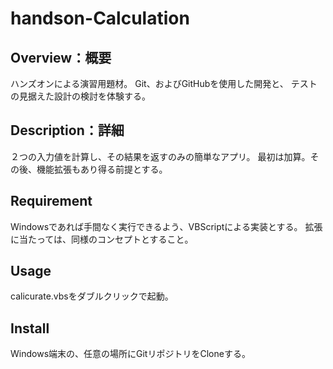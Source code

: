 # handson-Calculation

## Overview：概要
ハンズオンによる演習用題材。
Git、およびGitHubを使用した開発と、
テストの見据えた設計の検討を体験する。

## Description：詳細
２つの入力値を計算し、その結果を返すのみの簡単なアプリ。
最初は加算。その後、機能拡張もあり得る前提とする。

## Requirement
Windowsであれば手間なく実行できるよう、VBScriptによる実装とする。
拡張に当たっては、同様のコンセプトとすること。

## Usage
calicurate.vbsをダブルクリックで起動。

## Install
Windows端末の、任意の場所にGitリポジトリをCloneする。
